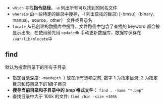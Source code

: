 - `which` 寻找**指令路径**，-a 列出所有可以找到的同名文件
- `whereis`(由一些特定的目录中搜寻，-l 列出查找的目录) [-bmsu]（binary，manual，source，other） 文件或目录名
- `locate` 从已创建的数据库中搜寻，文件路径中包含了查找的 keyword 都会被显示出来，在使用前先用 `updatedb` 手动更新数据库，数据库保存在 `/var/lib/mlocate`中

## find
默认为搜索目录下的所有子目录
- 指定目录深度: `-maxdepth 1` 放在所有选项之前, 数字 1 为指定目录, 2 为指定目录和该目录下的1级子目录
- **搜寻当前目录和子目录中的 bmp 格式文件：** `find . -name "*.bmp"`
- 查找目录中大于 100k 的文件: `find /bin -size +100k`
